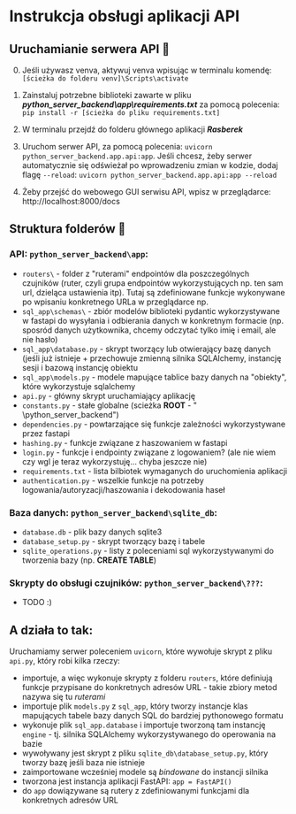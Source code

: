 # Instrukcja obsługi aplikacji API


## Uruchamianie serwera API 🚀

0. Jeśli używasz venva, aktywuj venva wpisując w terminalu komendę:
`[ścieżka do folderu venv]\Scripts\activate`

1. Zainstaluj potrzebne biblioteki zawarte w pliku ***python_server_backend\app\requirements.txt*** za pomocą polecenia:
`pip install -r [ścieżka do pliku requirements.txt]`

2. W terminalu przejdź do folderu głównego aplikacji ***Rasberek***

3. Uruchom serwer API, za pomocą polecenia:
`uvicorn python_server_backend.app.api:app`.
Jeśli chcesz, żeby serwer automatycznie się odświeżał po wprowadzeniu zmian w kodzie, dodaj flagę `--reload`:
`uvicorn python_server_backend.app.api:app --reload`

4. Żeby przejść do webowego GUI serwisu API, wpisz w przeglądarce:
http://localhost:8000/docs


## Struktura folderów 📁

### API: `python_server_backend\app`:

- `routers\` - folder z "ruterami" endpointów dla poszczególnych czujników (ruter, czyli grupa endpointów wykorzystujących np. ten sam url, dzieląca ustawienia itp). Tutaj są zdefiniowane funkcje wykonywane po wpisaniu konkretnego URLa w przeglądarce np.
- `sql_app\schemas\` - zbiór modelów biblioteki pydantic wykorzystywane w    fastapi do wysyłania i odbierania danych w konkretnym formacie (np. sposród danych użytkownika, chcemy odczytać tylko imię i email, ale nie hasło)
- `sql_app\database.py` - skrypt tworzący lub otwierający bazę danych (jeśli już istnieje + przechowuje zmienną silnika SQLAlchemy, instancję sesji i bazową instancję obiektu
- `sql_app\models.py` - modele mapujące tablice bazy danych na "obiekty", które wykorzystuje sqlalchemy
- `api.py` - główny skrypt uruchamiający aplikację
- `constants.py` - stałe globalne (scieżka __ROOT__ - " \python_server_backend\")
- `dependencies.py` - powtarzające się funkcje zależności wykorzystywane przez fastapi
- `hashing.py` - funkcje związane z haszowaniem w fastapi
- `login.py` - funkcje i endpointy związane z logowaniem? (ale nie wiem czy wgl je teraz wykorzystuję... chyba jeszcze nie)
- `requirements.txt` - lista bilbiotek wymaganych do uruchomienia aplikacji
- `authentication.py` - wszelkie funkcje na potrzeby logowania/autoryzacji/haszowania i dekodowania haseł

### Baza danych: `python_server_backend\sqlite_db`:
- `database.db` - plik bazy danych sqlite3
- `database_setup.py` - skrypt tworzący bazę i tabele
- `sqlite_operations.py` - listy z poleceniami sql wykorzystywanymi do tworzenia bazy (np. **CREATE TABLE**)

### Skrypty do obsługi czujników: `python_server_backend\???`:
- TODO :)

## A działa to tak:

Uruchamiamy serwer poleceniem `uvicorn`, które wywołuje skrypt z pliku `api.py`, który robi kilka rzeczy:
   - importuje, a więc wykonuje skrypty z folderu `routers`, które definiują funkcje przypisane do konkretnych adresów 
   URL - takie zbiory metod nazywa się tu *ruterami*
   - importuje plik `models.py` z `sql_app`, który tworzy instancje klas mapujących tabele bazy danych SQL do bardziej 
   pythonowego formatu
   - wykonuje plik `sql_app.database` i importuje tworzoną tam instancję `engine` - tj. silnika SQLAlchemy wykorzystywanego
    do operowania na bazie
   - wywoływany jest skrypt z pliku `sqlite_db\database_setup.py`, który tworzy bazę jeśli baza nie istnieje
   - zaimportowane wcześniej modele są *bindowane* do instancji silnika
   - tworzona jest instancja aplikacji FastAPI: `app = FastAPI()`
   - do `app` dowiązywane są rutery z zdefiniowanymi funkcjami dla konkretnych adresów URL
